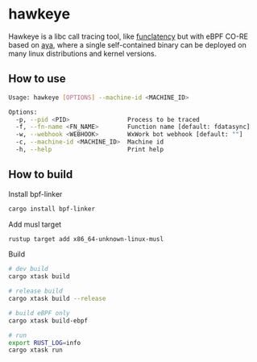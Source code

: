 # hawkeye

Hawkeye is a libc call tracing tool, like [funclatency][1] but with eBPF CO-RE based on [aya][2],
where a single self-contained binary can be deployed on many linux distributions and kernel versions.

[1]: https://github.com/iovisor/bcc/blob/master/tools/funclatency.py
[2]: https://github.com/aya-rs/aya

## How to use

```bash
Usage: hawkeye [OPTIONS] --machine-id <MACHINE_ID>

Options:
  -p, --pid <PID>                Process to be traced
  -f, --fn-name <FN_NAME>        Function name [default: fdatasync]
  -w, --webhook <WEBHOOK>        WxWork bot webhook [default: ""]
  -c, --machine-id <MACHINE_ID>  Machine id
  -h, --help                     Print help
```

## How to build

Install bpf-linker

```bash
cargo install bpf-linker
```

Add musl target

```bash
rustup target add x86_64-unknown-linux-musl
```

Build

```bash
# dev build
cargo xtask build

# release build
cargo xtask build --release

# build eBPF only
cargo xtask build-ebpf

# run
export RUST_LOG=info
cargo xtask run
```
